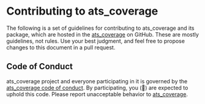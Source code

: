 # Contributing to ats_coverage

The following is a set of guidelines for contributing to ats_coverage and its package, which are hosted in the [ats_coverage](https://github.com/vroncevic/ats_coverage) on GitHub. These are mostly guidelines, not rules. Use your best judgment, and feel free to propose changes to this document in a pull request.

## Code of Conduct

ats_coverage project and everyone participating in it is governed by the [ats_coverage code of conduct](CODE_OF_CONDUCT.md). By participating, you (🐲) are expected to uphold this code. Please report unacceptable behavior to [ats_coverage](mailto:elektron.ronca@gmail.com).